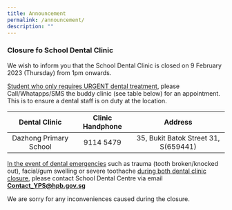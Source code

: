 ```yaml
---
title: Announcement
permalink: /announcement/
description: ""
---
```

<style>
    td, th {
       border: "1";
    }
</style>
### Closure fo School Dental Clinic

We wish to inform you that the School Dental Clinic is closed on 9 February 2023 (Thursday) from 1pm onwards.

<u>Student who only requires URGENT dental treatment</u>, please Call/Whatapps/SMS the buddy clinic (see table below) for an appointment. This is to ensure a dental staff is on duty at the location.


| **Dental Clinic** | **Clinic Handphone** | **Address** |
| :--------: | :--------: | :--------: |
| Dazhong Primary School     | 9114 5479     | 35, Bukit Batok Street 31, S(659441)     |

<u>In the event of dental emergencies</u> such as trauma (tooth broken/knocked out), facial/gum swelling or severe toothache <u>during both dental clinic closure</u>, please contact School Dental Centre via email **[Contact_YPS@hpb.gov.sg](mailto:Contact_YPS@hpb.gov.sg)**

We are sorry for any inconveniences caused during the closure.